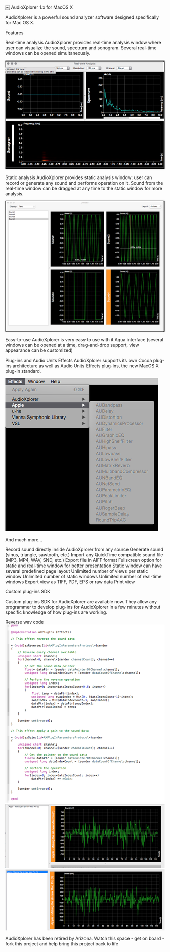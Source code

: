 ￼
AudioXplorer 1.x for MacOS X

AudioXplorer is a powerful sound analyzer software designed specifically for Mac OS X.

Features

Real-time analysis
AudioXplorer provides real-time analysis window where user can visualize the sound, spectrum and sonogram. Several real-time windows can be opened simultaneously.

![Alt text](/Images/1.png "Real-time analysis")

Static analysis
AudioXplorer provides static analysis window: user can record or generate any sound and performs operation on it. Sound from the real-time window can be dragged at any time to the static window for more analysis.

![Alt text](/Images/2.png "Static analysis")

Easy-to-use
AudioXplorer is very easy to use with it Aqua interface (several windows can be opened at a time, drag-and-drop support, view appearance can be customized)


Plug-ins and Audio Units Effects
AudioXplorer supports its own Cocoa plug-ins architecture as well as Audio Units Effects plug-ins, the new MacOS X plug-in standard.

![Alt text](/Images/3.png "Plug-ins and Audio Units Effects")


And much more...

Record sound directly inside AudioXplorer from any source
Generate sound (sinus, triangle, sawtooth, etc.)
Import any QuickTime compatible sound file (MP3, MP4, WAV, SND, etc.)
Export file in AIFF format
Fullscreen option for static and real-time window for better presentation
Static window can have several predefined page layout
Unlimited number of views per static window
Unlimited number of static windows
Unlimited number of real-time windows
Export view as TIFF, PDF, EPS or raw data
Print view




Custom plug-ins SDK

Custom plug-ins SDK for AudioXplorer are available now. They allow any programmer to develop plug-ins for AudioXplorer in a few minutes without specific knowledge of how plug-ins are working.

Reverse wav code
![Alt text](/Images/4.png "boom")
![Alt text](/Images/5.png "boom")
![Alt text](/Images/6.png "boom")





AudioXplorer has been retired by Arizona. 
Watch this space - get on board - fork this project and help bring this project back to life







